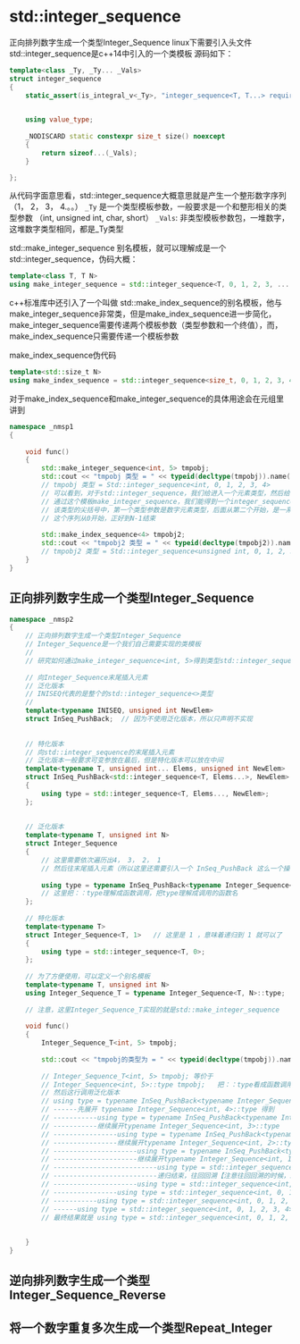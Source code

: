 # std::integer_sequence

正向排列数字生成一个类型Integer_Sequence
linux下需要引入头文件 <utility>
std::integer_sequence是c++14中引入的一个类模板
源码如下：

```c++
template<class _Ty, _Ty... _Vals>
struct integer_sequence
{
    static_assert(is_integral_v<_Ty>, "integer_sequence<T, T...> requires T to be an intergral type ");
    

    using value_type;
    
    _NODISCARD static constexpr size_t size() noexcept
    {
        return sizeof...(_Vals);
    }

};
```



从代码字面意思看，std::integer_sequence大概意思就是产生一个整形数字序列（1， 2， 3， 4.。。）
`_Ty` 是一个类型模板参数，一般要求是一个和整形相关的类型参数 （int, unsigned int, char, short）
`_Vals`: 非类型模板参数包，一堆数字，这堆数字类型相同，都是_Ty类型

std::make_integer_sequence 别名模板，就可以理解成是一个std::integer_sequence，伪码大概：

```c++
template<class T, T N>
using make_integer_sequence = std::integer_sequence<T, 0, 1, 2, 3, ... N-1序列>
```

c++标准库中还引入了一个叫做 std::make_index_sequence的别名模板，他与make_integer_sequence非常类，但是make_index_sequence进一步简化，make_integer_sequence需要传递两个模板参数（类型参数和一个终值），而，make_index_sequence只需要传递一个模板参数

make_index_sequence伪代码

```c++
template<std::size_t N>
using make_index_sequence = std::integer_sequence<size_t, 0, 1, 2, 3, 4... N-1序列>;
```

对于make_index_sequence和make_integer_sequence的具体用途会在元组里讲到

```c++
namespace _nmsp1
{
    
    void func()
    {
        std::make_integer_sequence<int, 5> tmpobj;
        std::cout << "tmpobj 类型 = " << typeid(decltype(tmpobj)).name() << std::endl;
        // tmpobj 类型 = Std::integer_sequence<int, 0, 1, 2, 3, 4>
        // 可以看到，对于std::integer_sequence，我们给进入一个元素类型，然后给一个终值，
        // 通过这个模板make_integer_sequence，我们能得到一个integer_sequence类型
        // 该类型的尖括号中，第一个类型参数是数字元素类型，后面从第二个开始，是一系列数字，
        // 这个序列从0开始，正好到N-1结束
        
        std::make_index_sequence<4> tmpobj2;
        std::cout << "tmpobj2 类型 = " << typeid(decltype(tmpobj2)).name() << std::endl;
        // tmpobj2 类型 = Std::integer_sequence<unsigned int, 0, 1, 2, 3>
    }
}
```



## 正向排列数字生成一个类型Integer_Sequence

```c++
namespace _nmsp2
{
    // 正向排列数字生成一个类型Integer_Sequence
    // Integer_Sequence是一个我们自己需要实现的类模板
    // 
    // 研究如何通过make_integer_sequence<int, 5>得到类型std::integer_sequence<int, 0, 1, 2, 3, 4> 
    
    // 向Integer_Sequence末尾插入元素
    // 泛化版本
    // INISEQ代表的是整个的std::integer_sequence<>类型
    // 
    template<typename INISEQ, unsigned int NewElem>
    struct InSeq_PushBack;  // 因为不使用泛化版本，所以只声明不实现
    
    
    // 特化版本
    // 向std::integer_sequence的末尾插入元素
    // 泛化版本一般要求可变参放在最后，但是特化版本可以放在中间
    template<typename T, unsigned int... Elems, unsigned int NewElem>
    struct InSeq_PushBack<std::integer_sequence<T, Elems...>, NewElem>
    {
        using type = std::integer_sequence<T, Elems..., NewElem>;
    };
    
    
    // 泛化版本
    template<typename T, unsigned int N>
    struct Integer_Sequence
    {
        // 这里需要依次遍历出4， 3， 2， 1
        // 然后往末尾插入元素（所以这里还需要引入一个 InSeq_PushBack 这么一个操作来往末尾插入数字序列）
        
        using type = typename InSeq_PushBack<typename Integer_Sequence<T, N-1>::type, N-1>::type;
        // 这里把：：type理解成函数调用，把type理解成调用的函数名
    };
    
    // 特化版本
    template<typename T>
    struct Integer_Sequence<T, 1>   // 这里是 1 ，意味着递归到 1 就可以了
    {
        using type = std::integer_sequence<T, 0>;
    };
    
    // 为了方便使用，可以定义一个别名模板
    template<typename T, unsigned int N>
    using Integer_Sequence_T = typename Integer_Sequence<T, N>::type;
    
    // 注意，这里Integer_Sequence_T实现的就是std::make_integer_sequence
    
    void func()
    {
        Integer_Sequence_T<int, 5> tmpobj;
        
        std::cout << "tmpobj的类型为 = " << typeid(decltype(tmpobj)).name() << std::endl;
        
        // Integer_Sequence_T<int, 5> tmpobj; 等价于
        // Integer_Sequence<int, 5>::type tmpobj;   把：：type看成函数调用
        // 然后这行调用泛化版本
        // using type = typename InSeq_PushBack<typename Integer_Sequence<int, 4>::type, 4>::type;
        // ------先展开 typename Integer_Sequence<int, 4>::type 得到
        // -----------using type = typename InSeq_PushBack<typename Integer_Sequence<int, 3>::type, 3>::type;
        // -----------继续展开typename Integer_Sequence<int, 3>::type
        // ----------------using type = typename InSeq_PushBack<typename Integer_Sequence<int, 2>::type, 2>::type;
        // ----------------继续展开typename Integer_Sequence<int, 2>::type
        // ---------------------using type = typename InSeq_PushBack<typename Integer_Sequence<int, 1>::type, 1>::type;
        // ---------------------继续展开typename Integer_Sequence<int, 1>::type 【这里调用特化版本】
        // --------------------------using type = std::integer_sequence<int, 0>;    
        // --------------------------递归结束，往回回溯【注意往回回溯的时候，InSeq_PushBack是向integer_sequence末尾插入内容】
        // ---------------------using type = std::integer_sequence<int, 0, 1>
        // ----------------using type = std::integer_sequence<int, 0, 1, 2>
        // -----------using type = std::integer_sequence<int, 0, 1, 2, 3>
        // ------using type = std::integer_sequence<int, 0, 1, 2, 3, 4>
        // 最终结果就是 using type = std::integer_sequence<int, 0, 1, 2, 3, 4>
        
        
    }   
}
```



## 逆向排列数字生成一个类型Integer_Sequence_Reverse

## 将一个数字重复多次生成一个类型Repeat_Integer
